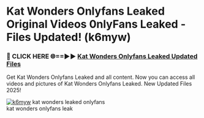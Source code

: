 # Kat Wonders Onlyfans Leaked Original Videos 0nlyFans Leaked - Files Updated! (k6myw)

<h3>🔴 CLICK HERE 🌐==►► <a href="https://tinyurl.com/2jnfzry5" rel="nofollow">Kat Wonders Onlyfans Leaked Updated Files</a></h3>

Get Kat Wonders Onlyfans Leaked and all content. Now you can access all videos and pictures of Kat Wonders Onlyfans Leaked. New Updated Files 2025!

[![k6myw](https://i.imgur.com/GyGTBgg.gif)](https://tinyurl.com/2jnfzry5)
kat wonders leaked onlyfans<br>
kat wonders onlyfans leak